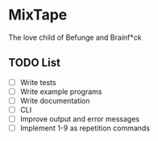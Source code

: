 # MixTape

The love child of Befunge and Brainf*ck

## TODO List
- [ ] Write tests
- [ ] Write example programs
- [ ] Write documentation
- [ ] CLI
- [ ] Improve output and error messages
- [ ] Implement 1-9 as repetition commands